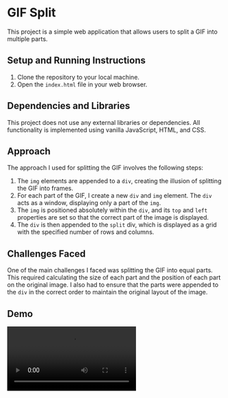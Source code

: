 # GIF Split

This project is a simple web application that allows users to split a GIF into multiple parts.

## Setup and Running Instructions

1. Clone the repository to your local machine.
2. Open the `index.html` file in your web browser.

## Dependencies and Libraries

This project does not use any external libraries or dependencies. All functionality is implemented using vanilla JavaScript, HTML, and CSS.

## Approach

The approach I used for splitting the GIF involves the following steps:

1. The `img` elements are appended to a `div`, creating the illusion of splitting the GIF into frames.
2. For each part of the GIF, I create a new `div` and `img` element. The `div` acts as a window, displaying only a part of the `img`.
3. The `img` is positioned absolutely within the `div`, and its `top` and `left` properties are set so that the correct part of the image is displayed.
4. The `div` is then appended to the `split` div, which is displayed as a grid with the specified number of rows and columns.

## Challenges Faced

One of the main challenges I faced was splitting the GIF into equal parts. This required calculating the size of each part and the position of each part on the original image. I also had to ensure that the parts were appended to the `div` in the correct order to maintain the original layout of the image.

## Demo

![Demo Video](demo.webm)